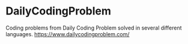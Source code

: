 # DailyCodingProblem
Coding problems from Daily Coding Problem solved in several different languages.
https://www.dailycodingproblem.com/
